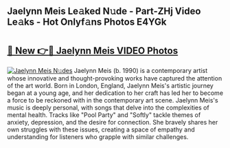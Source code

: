 ## Jaelynn Meis Le𝚊ked N𝚞de - Part-ZHj Video Le𝚊ks - Hot Onlyf𝚊ns Photos E4YGk

# <h2><a href="http://ac45475.deff.icu/?id=Jaelynn+Meis">🔗 New 👉🔴 Jaelynn Meis VIDEO Photos</a></h2>

[![Jaelynn Meis N𝚞des](https://i.imgur.com/rIISA9y.gif)](http://ac45475.deff.icu/?id=Jaelynn+Meis)
Jaelynn Meis (b. 1990) is a contemporary artist whose innovative and thought-provoking works have captured the attention of the art world. Born in London, England, Jaelynn Meis's artistic journey began at a young age, and her dedication to her craft has led her to become a force to be reckoned with in the contemporary art scene. Jaelynn Meis's music is deeply personal, with songs that delve into the complexities of mental health. Tracks like "Pool Party" and "Softly" tackle themes of anxiety, depression, and the desire for connection. She bravely shares her own struggles with these issues, creating a space of empathy and understanding for listeners who grapple with similar challenges.
